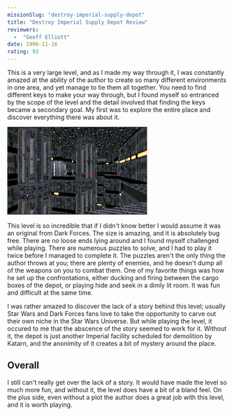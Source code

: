 ```yaml
---
missionSlug: "destroy-imperial-supply-depot"
title: "Destroy Imperial Supply Depot Review"
reviewers: 
  -  "Geoff Elliott"
date: 1996-11-16
rating: 93
---
```


This is a very large level, and as I made my way through it, I was constantly amazed at the ability of the author to create so many different environments in one area, and yet manage to tie them all together. You need to find different keys to make your way through, but I found myself so entranced by the scope of the level and the detail involved that finding the keys became a secondary goal. My first was to explore the entire place and discover everything there was about it.

![Imperial Supply Depot screenshot](./depot.png "Several different styles, including many large open areas, are combined with thought and skill to form the depot.")

This level is so incredible that if I didn't know better I would assume it was an original from Dark Forces. The size is amazing, and it is absolutely bug free. There are no loose ends lying around and I found myself challenged while playing. There are numerous puzzles to solve, and I had to play it twice before I managed to complete it. The puzzles aren't the only thing the author throws at you; there are plenty of enemies, and he doesn't dump all of the weapons on you to combat them. One of my favorite things was how he set up the confrontations, either ducking and firing between the cargo boxes of the depot, or playing hide and seek in a dimly lit room. It was fun and difficult at the same time.

I was rather amazed to discover the lack of a story behind this level; usually Star Wars and Dark Forces fans love to take the opportunity to carve out their own niche in the Star Wars Universe. But while playing the level, it occured to me that the abscence of the story seemed to work for it. Without it, the depot is just another Imperial facility scheduled for demolition by Katarn, and the anonimity of it creates a bit of mystery around the place.


## Overall

I still can't really get over the lack of a story. It would have made the level so much more fun, and without it, the level does have a bit of a bland feel. On the plus side, even without a plot the author does a great job with this level, and it is worth playing.